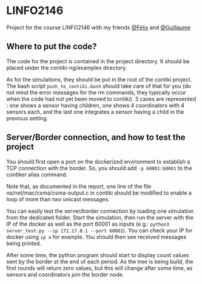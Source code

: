 # LINFO2146

Project for the course LINFO2146 with my friends [@Félix](https://github.com/FelixGaudin) and [@Guillaume](https://github.com/gujadin)

## Where to put the code?

The code for the project is contained in the project directory. It should be placed under the contiki-ng/examples directory.

As for the simulations, they should be put in the root of the contiki project. The bash script ``` push_to_contiki.bash ``` should take care of that for you (do not mind the error messages for the rm commands, they typically occur when the code had not yet been moved to contiki). 3 cases are represented : one shows a sensor having children, one shows 4 coordinators with 4 sensors each, and the last one integrates a sensor having a child in the previous setting.

## Server/Border connection, and how to test the project

You should first open a port on the dockerized environment to establish a TCP connection with the border. So, you should add ```-p 60001:60001``` to the contiker alias command.

Note that, as documented in the report, one line of the file os/net/mac/csma/csma-output.c in contiki should be modified to enable a loop of more than two unicast messages.

You can easily test the server/border connection by loading one simulation from the dedicated folder. Start the simulation, then run the server with the IP of the docker as well as the port 60001 as inputs (e.g.: `python3 server_test.py --ip 172.17.0.1 --port 60001`). You can check your IP for docker using `ip a` for example. You should then see received messages being printed.

After some time, the python program should start to display count values sent by the border at the end of each period. As the tree is being build, the first rounds will return zero values, but this will change after some time, as sensors and coordinators join the border node.
